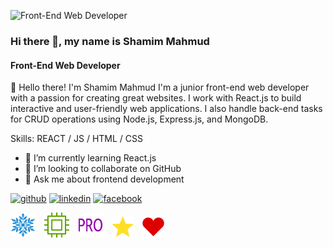 ![Front-End Web Developer](https://media.licdn.com/dms/image/D4E16AQGygh1VhAmLjg/profile-displaybackgroundimage-shrink_350_1400/0/1686332402033?e=1691625600&v=beta&t=A4Bge2TVCgs3HmoWZDtqqaEbbmplr0B7G5Fq8CgIS3w)


### Hi there 👋, my name is Shamim Mahmud
#### Front-End Web Developer

👋 Hello there! I'm Shamim Mahmud 
I'm a junior front-end web developer with a passion for creating great websites. I work with React.js to build interactive and user-friendly web applications. I also handle back-end tasks for CRUD operations using Node.js, Express.js, and MongoDB.

Skills: REACT / JS / HTML / CSS

- 🌱 I’m currently learning React.js 
- 👯 I’m looking to collaborate on GitHub 
- 💬 Ask me about frontend development 


[<img src='https://cdn.jsdelivr.net/npm/simple-icons@3.0.1/icons/github.svg' alt='github' height='40'>](https://github.com/https://github.com/shamimfewd)  [<img src='https://cdn.jsdelivr.net/npm/simple-icons@3.0.1/icons/linkedin.svg' alt='linkedin' height='40'>](https://www.linkedin.com/in/https://www.linkedin.com/in/shamim-mahmud-554764278//)  [<img src='https://cdn.jsdelivr.net/npm/simple-icons@3.0.1/icons/facebook.svg' alt='facebook' height='40'>](https://www.facebook.com/https://www.facebook.com/profile.php?id=100088355842409)  

<a href='https://archiveprogram.github.com/'><img src='https://raw.githubusercontent.com/acervenky/animated-github-badges/master/assets/acbadge.gif' width='40' height='40'></a> <a href='https://docs.github.com/en/developers'><img src='https://raw.githubusercontent.com/acervenky/animated-github-badges/master/assets/devbadge.gif' width='40' height='40'></a> <a href='https://github.com/pricing'><img src='https://raw.githubusercontent.com/acervenky/animated-github-badges/master/assets/pro.gif' width='40' height='40'></a> <a href='https://stars.github.com/'><img src='https://raw.githubusercontent.com/acervenky/animated-github-badges/master/assets/starbadge.gif' width='35' height='35'></a> <a href='https://docs.github.com/en/github/supporting-the-open-source-community-with-github-sponsors'><img src='https://raw.githubusercontent.com/acervenky/animated-github-badges/master/assets/sponsorbadge.gif' width='35' height='35'></a> 

